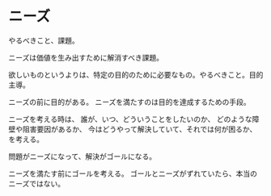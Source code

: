 # ニーズ

やるべきこと、課題。

ニーズは価値を生み出すために解消すべき課題。

欲しいものというよりは、特定の目的のために必要なもの。やるべきこと。目的主導。

ニーズの前に目的がある。
ニーズを満たすのは目的を達成するための手段。

ニーズを考える時は、
誰が、いつ、どういうことをしたいのか、
どのような障壁や阻害要因があるか、
今はどうやって解決していて、それでは何が困るか、
を考える。

問題がニーズになって、解決がゴールになる。

ニーズを満たす前にゴールを考える。
ゴールとニーズがずれていたら、本当のニーズではない。
